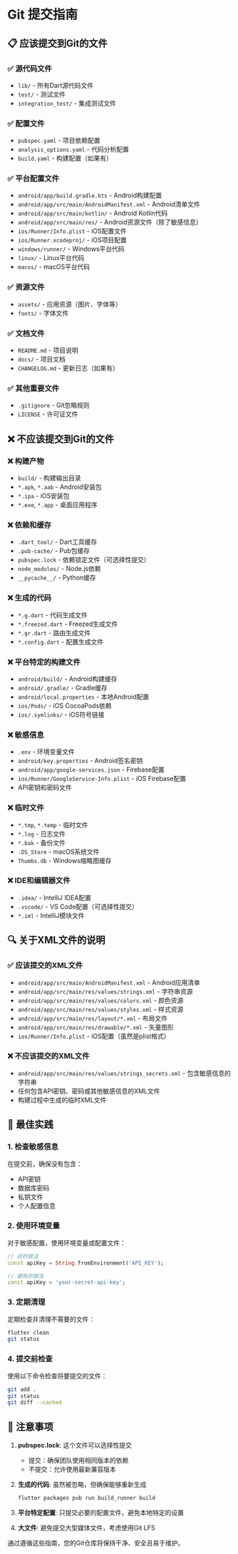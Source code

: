 # Git 提交指南

## 📋 应该提交到Git的文件

### ✅ 源代码文件
- `lib/` - 所有Dart源代码文件
- `test/` - 测试文件
- `integration_test/` - 集成测试文件

### ✅ 配置文件
- `pubspec.yaml` - 项目依赖配置
- `analysis_options.yaml` - 代码分析配置
- `build.yaml` - 构建配置（如果有）

### ✅ 平台配置文件
- `android/app/build.gradle.kts` - Android构建配置
- `android/app/src/main/AndroidManifest.xml` - Android清单文件
- `android/app/src/main/kotlin/` - Android Kotlin代码
- `android/app/src/main/res/` - Android资源文件（除了敏感信息）
- `ios/Runner/Info.plist` - iOS配置文件
- `ios/Runner.xcodeproj/` - iOS项目配置
- `windows/runner/` - Windows平台代码
- `linux/` - Linux平台代码
- `macos/` - macOS平台代码

### ✅ 资源文件
- `assets/` - 应用资源（图片、字体等）
- `fonts/` - 字体文件

### ✅ 文档文件
- `README.md` - 项目说明
- `docs/` - 项目文档
- `CHANGELOG.md` - 更新日志（如果有）

### ✅ 其他重要文件
- `.gitignore` - Git忽略规则
- `LICENSE` - 许可证文件

## ❌ 不应该提交到Git的文件

### ❌ 构建产物
- `build/` - 构建输出目录
- `*.apk`, `*.aab` - Android安装包
- `*.ipa` - iOS安装包
- `*.exe`, `*.app` - 桌面应用程序

### ❌ 依赖和缓存
- `.dart_tool/` - Dart工具缓存
- `.pub-cache/` - Pub包缓存
- `pubspec.lock` - 依赖锁定文件（可选择性提交）
- `node_modules/` - Node.js依赖
- `__pycache__/` - Python缓存

### ❌ 生成的代码
- `*.g.dart` - 代码生成文件
- `*.freezed.dart` - Freezed生成文件
- `*.gr.dart` - 路由生成文件
- `*.config.dart` - 配置生成文件

### ❌ 平台特定的构建文件
- `android/build/` - Android构建缓存
- `android/.gradle/` - Gradle缓存
- `android/local.properties` - 本地Android配置
- `ios/Pods/` - iOS CocoaPods依赖
- `ios/.symlinks/` - iOS符号链接

### ❌ 敏感信息
- `.env` - 环境变量文件
- `android/key.properties` - Android签名密钥
- `android/app/google-services.json` - Firebase配置
- `ios/Runner/GoogleService-Info.plist` - iOS Firebase配置
- API密钥和密码文件

### ❌ 临时文件
- `*.tmp`, `*.temp` - 临时文件
- `*.log` - 日志文件
- `*.bak` - 备份文件
- `.DS_Store` - macOS系统文件
- `Thumbs.db` - Windows缩略图缓存

### ❌ IDE和编辑器文件
- `.idea/` - IntelliJ IDEA配置
- `.vscode/` - VS Code配置（可选择性提交）
- `*.iml` - IntelliJ模块文件

## 🔍 关于XML文件的说明

### ✅ 应该提交的XML文件
- `android/app/src/main/AndroidManifest.xml` - Android应用清单
- `android/app/src/main/res/values/strings.xml` - 字符串资源
- `android/app/src/main/res/values/colors.xml` - 颜色资源
- `android/app/src/main/res/values/styles.xml` - 样式资源
- `android/app/src/main/res/layout/*.xml` - 布局文件
- `android/app/src/main/res/drawable/*.xml` - 矢量图形
- `ios/Runner/Info.plist` - iOS配置（虽然是plist格式）

### ❌ 不应该提交的XML文件
- `android/app/src/main/res/values/strings_secrets.xml` - 包含敏感信息的字符串
- 任何包含API密钥、密码或其他敏感信息的XML文件
- 构建过程中生成的临时XML文件

## 📝 最佳实践

### 1. 检查敏感信息
在提交前，确保没有包含：
- API密钥
- 数据库密码
- 私钥文件
- 个人配置信息

### 2. 使用环境变量
对于敏感配置，使用环境变量或配置文件：
```dart
// 好的做法
const apiKey = String.fromEnvironment('API_KEY');

// 避免的做法
const apiKey = 'your-secret-api-key';
```

### 3. 定期清理
定期检查并清理不需要的文件：
```bash
flutter clean
git status
```

### 4. 提交前检查
使用以下命令检查将要提交的文件：
```bash
git add .
git status
git diff --cached
```

## 🚨 注意事项

1. **pubspec.lock**: 这个文件可以选择性提交
   - 提交：确保团队使用相同版本的依赖
   - 不提交：允许使用最新兼容版本

2. **生成的代码**: 虽然被忽略，但确保能够重新生成
   ```bash
   flutter packages pub run build_runner build
   ```

3. **平台特定配置**: 只提交必要的配置文件，避免本地特定的设置

4. **大文件**: 避免提交大型媒体文件，考虑使用Git LFS

通过遵循这些指南，您的Git仓库将保持干净、安全且易于维护。
